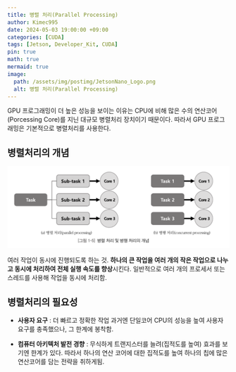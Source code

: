 ```yaml
---
title: 병렬 처리(Parallel Processing)
author: Kimec995
date: 2024-05-03 19:00:00 +09:00
categories: [CUDA]
tags: [Jetson, Developer_Kit, CUDA]
pin: true
math: true
mermaid: true
image: 
  path: /assets/img/postimg/JetsonNano_Logo.png
  alt: 병렬 처리(Parallel Processing)
---
```


GPU 프로그래밍이 더 높은 성능을 보이는 이유는 CPU에 비해 많은 수의 연산코어(Porcessing Core)를 지닌 대규모 병렬처리 장치이기 때문이다. 따라서 GPU 프로그래밍은 기본적으로 병렬처리를 사용한다.

## 병렬처리의 개념
![image.png](\assets\img\postimg\Jetson\Parallel_Processing_Exp_Img.png)

여러 작업이 동시에 진행되도록 하는 것. **하나의 큰 작업을 여러 개의 작은 작업으로 나누고 동시에 처리하여 전체 실행 속도를 향상**시킨다.
일반적으로 여러 개의 프로세서 또는 스레드를 사용해 작업을 동시에 처리함.

## 병렬처리의 필요성
- **사용자 요구** : 더 빠르고 정확한 작업
	과거엔 단일코어 CPU의 성능을 높여 사용자 요구를 충족했으나, 그 한계에 봉착함. 

- **컴퓨터 아키텍처 발전 경향** : 무식하게 트랜지스터를 늘려(집적도를 높여) 효과를 보기엔 한계가 있다.
	따라서 하나의 연산 코어에 대한 집적도를 높여 하나의 칩에 많은 연산코어를 담는 전략을 취하게됨.